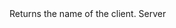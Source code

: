 <function name="GetName" parent="CBaseClient" type="classfunc">
	<description>
		Returns the name of the client.
		<added version="0.7"></added>
	</description>
	<realm>Server</realm>
	<rets>
		<ret name="name" type="string"></ret>
	</rets>
</function>